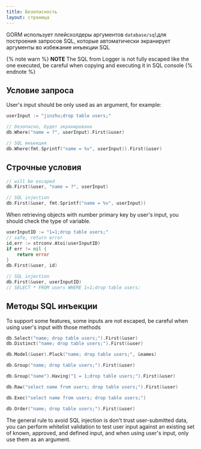 ```yaml
---
title: Безопасность
layout: страница
---
```


GORM использует плейсхолдеры аргументов `database/sql`для построения запросов SQL, которые автоматически экранирует аргументы во избежание инъекции SQL

{% note warn %}
**NOTE** The SQL from Logger is not fully escaped like the one executed, be careful when copying and executing it in SQL console
{% endnote %}

## Условие запроса

User's input should be only used as an argument, for example:

```go
userInput := "jinzhu;drop table users;"

// безопасно, будет экранировано
db.Where("name = ?", userInput).First(&user)

// SQL инъекция
db.Where(fmt.Sprintf("name = %v", userInput)).First(&user)
```

## Строчные условия

```go
// will be escaped
db.First(&user, "name = ?", userInput)

// SQL injection
db.First(&user, fmt.Sprintf("name = %v", userInput))
```

When retrieving objects with number primary key by user's input, you should check the type of variable.

```go
userInputID := "1=1;drop table users;"
// safe, return error
id,err := strconv.Atoi(userInputID)
if err != nil {
    return error
}
db.First(&user, id)

// SQL injection
db.First(&user, userInputID)
// SELECT * FROM users WHERE 1=1;drop table users;
```

## Методы SQL инъекции

To support some features, some inputs are not escaped, be careful when using user's input with those methods

```go
db.Select("name; drop table users;").First(&user)
db.Distinct("name; drop table users;").First(&user)

db.Model(&user).Pluck("name; drop table users;", &names)

db.Group("name; drop table users;").First(&user)

db.Group("name").Having("1 = 1;drop table users;").First(&user)

db.Raw("select name from users; drop table users;").First(&user)

db.Exec("select name from users; drop table users;")

db.Order("name; drop table users;").First(&user)
```

The general rule to avoid SQL injection is don't trust user-submitted data, you can perform whitelist validation to test user input against an existing set of known, approved, and defined input, and when using user's input, only use them as an argument.
